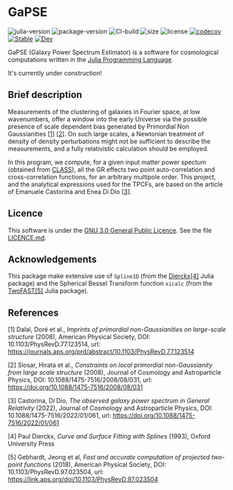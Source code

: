 # GaPSE

![julia-version](https://img.shields.io/badge/julia_version-v1.7-9558B2?style=flat&logo=julia) 
![package-version](https://img.shields.io/github/v/release/cosmofico97/GaPSE?include_prereleases)
![CI-build](https://img.shields.io/github/workflow/status/cosmofico97/GaPSE/Unit%20tests)
![size](https://img.shields.io/github/repo-size/cosmofico97/GaPSE) 
![license]( https://img.shields.io/github/license/cosmofico97/GaPSE)
[![codecov](https://codecov.io/gh/cosmofico97/GaPSE/branch/main/graph/badge.svg?token=67GIZ9RA8Y)](https://codecov.io/gh/cosmofico97/GaPSE)
[![Stable](https://img.shields.io/badge/docs-stable-blue.svg)](https://cosmofico97.github.io/GaPSE/stable) 
[![Dev](https://img.shields.io/badge/docs-dev-blue.svg)](https://cosmofico97.github.io/GaPSE/dev) 

GaPSE (Galaxy Power Spectrum Estimator) is a software for cosmological computations written in the [Julia Programming Language](https://julialang.org).

It's currently under construction! 

## Brief description

Measurements of the clustering of galaxies in Fourier space, at low wavenumbers, offer a window into the early Universe via the possible presence of scale dependent bias generated by Primordial Non Gaussianities [[1]](#1) [[2]](#1).
On such large scales, a Newtonian treatment of density of density perturbations might not be sufficient to describe the measurements, and a fully relativistic calculation should be employed.

In this program, we compute, for a given input matter power spectum (obtained from [CLASS](https://github.com/lesgourg/class_public)), all the GR effects two point auto-correlation and cross-correlation functions, for an arbitrary multipole order.
This project, and the analytical expressions used for the TPCFs, are based on the article of Emanuele Castorina and Enea Di Dio [[3]](#1). 

## Licence

This software is under the [GNU 3.0 General Public Licence](https://www.gnu.org/licenses/gpl-3.0.en.html). See the file [LICENCE.md](./LICENCE.md).



## Acknowledgements

This package make extensive use of `Spline1D` (from the 
[Dierckx](https://github.com/kbarbary/Dierckx.jl)[[4]](#1) Julia package) and the Spherical Bessel Transform function `xicalc` (from the 
[TwoFAST](https://github.com/hsgg/TwoFAST.jl)[[5]](#1) Julia package).


## References
<a id="1">[1]</a> 
Dalal, Doré et al., _Imprints of primordial non-Gaussianities on large-scale structure_ (2008), American Physical Society, DOI: 10.1103/PhysRevD.77.123514, 
url: https://journals.aps.org/prd/abstract/10.1103/PhysRevD.77.123514

<a id="2">[2]</a> 
Slosar, Hirata et al., _Constraints on local primordial non-Gaussianity from large scale structure_ (2008), Journal of Cosmology and Astroparticle Physics, DOI: 10.1088/1475-7516/2008/08/031, url: https://doi.org/10.1088/1475-7516/2008/08/031

<a id="3">[3]</a> 
Castorina, Di Dio, _The observed galaxy power spectrum in General Relativity_ (2022), Journal of Cosmology and Astroparticle Physics, DOI: 10.1088/1475-7516/2022/01/061, url: https://doi.org/10.1088/1475-7516/2022/01/061

<a id="4">[4]</a>
Paul Dierckx, _Curve and Surface Fitting with Splines_ (1993), Oxford University Press

<a id="5">[5]</a>
Gebhardt, Jeong et al, _Fast and accurate computation of projected two-point functions_ (2018), American Physical Society, DOI: 10.1103/PhysRevD.97.023504, url: https://link.aps.org/doi/10.1103/PhysRevD.97.023504
